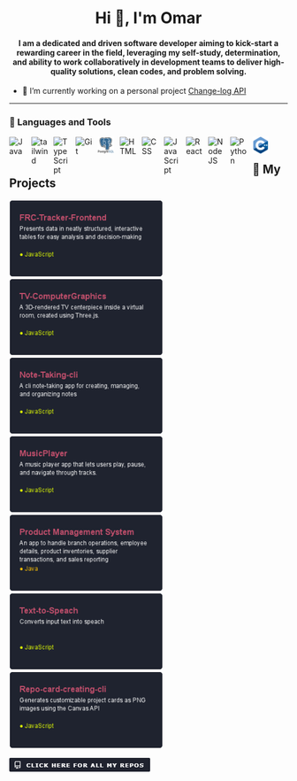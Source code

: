 <h1 align="center">Hi 👋, I'm Omar</h1>
<h4 align="center">I am a dedicated and driven software developer aiming to kick-start a rewarding career in the field, leveraging my self-study, determination, and ability to work collaboratively in development teams to deliver high-quality solutions, clean codes, and problem solving.</h4>

- 🔭 I’m currently working on a personal project [Change-log API](https://github.com/Omar6624/ChangeLog-Api/)

---

### 🧰 Languages and Tools

<img align="left" alt="Java" width="30px" style="padding-right:10px;" src="https://cdn.jsdelivr.net/gh/devicons/devicon/icons/java/java-original.svg"/>
<img align="left" alt="tailwind" width="30px" style="padding-right:10px;" src="https://www.vectorlogo.zone/logos/tailwindcss/tailwindcss-icon.svg" />
<img align="left" alt="TypeScript" width="30px" style="padding-right:10px;" src="https://cdn.jsdelivr.net/gh/devicons/devicon/icons/typescript/typescript-plain.svg" />
<img align="left" alt="Git" width="30px" style="padding-right:10px;" src="https://cdn.jsdelivr.net/gh/devicons/devicon/icons/git/git-original.svg" />
<img align="left" alt="postgressql" width="30px" style="padding-right:10px;" src="https://raw.githubusercontent.com/devicons/devicon/master/icons/postgresql/postgresql-original-wordmark.svg" />
<img align="left" alt="HTML" width="30px" style="padding-right:10px;" src="https://cdn.jsdelivr.net/gh/devicons/devicon/icons/html5/html5-plain.svg" />
<img align="left" alt="CSS" width="30px" style="padding-right:10px;" src="https://cdn.jsdelivr.net/gh/devicons/devicon/icons/css3/css3-plain.svg" />
<img align="left" alt="JavaScript" width="30px" style="padding-right:10px;" src="https://cdn.jsdelivr.net/gh/devicons/devicon/icons/javascript/javascript-plain.svg" />
<img align="left" alt="React" width="30px" style="padding-right:10px;" src="https://cdn.jsdelivr.net/gh/devicons/devicon/icons/react/react-original.svg" />
<img align="left" alt="NodeJS" width="30px" style="padding-right:10px;" src="https://cdn.jsdelivr.net/gh/devicons/devicon/icons/nodejs/nodejs-original.svg" />
<img align="left" alt="Python" width="30px" style="padding-right:10px;" src="https://cdn.jsdelivr.net/gh/devicons/devicon/icons/python/python-plain.svg" />
<img align="left" alt="cpp" width="30px" style="padding-right:10px;" src="https://raw.githubusercontent.com/devicons/devicon/master/icons/cplusplus/cplusplus-original.svg" />
<br />

<summary><h2>📘 My Projects</h2></summary>

  <!-- Repo info cards - https://github.com/anuraghazra/github-readme-stats -->
  <!-- Small repo cards (fork) - https://github.com/DenverCoder1/github-readme-stats -->
<p align="left">
<a href="https://github.com/Omar6624/FRC-Frontend"><img width="278" src="images\FRC-Tracker-Frontend.png" alt="FRC-Tracker-Frontend.png" style="border-radius: 8px"></a>
<a href="https://github.com/Omar6624/TV-ComputerGraphics"><img width="278" src="images\TV-ComputerGraphics.png" alt="TV-ComputerGraphics.png"style="border-radius: 8px"></a>
<a href="https://github.com/Omar6624/note-taking-cli"><img width="278" src="images\Note-Taking-cli.png" alt="Note-Taking-cli.png"style="border-radius: 8px"></a>
<a href="https://github.com/Omar6624/MusicPlayer"><img width="278" src="images\MusicPlayer.png" alt="MusicPlayer.png"style="border-radius: 8px"></a>
<a href="https://github.com/Omar6624/Product-management-system"><img width="278" src="images\Product Management System.png" alt="Product-management-system.png"style="border-radius: 8px"></a>
<a href="https://github.com/Omar6624/Text-to-speach"><img width="278" src="images\Text-to-Speach.png" alt="Text-to-speach.png"style="border-radius: 8px"></a>
<a href="https://github.com/Omar6624/git-repo-card-create"><img width="278" src="images\Repo-card-creating-cli.png" alt="Repo-card-creating-cli.png"style="border-radius: 8px"></a>

<a href="https://github.com/Omar6624?tab=repositories"><img alt="All Repositories" title="All Repositories" src="images\allrepo.png" style="border-radius: 2px" ></a>
